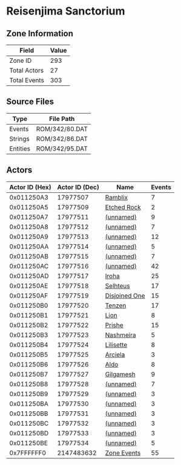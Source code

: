 # Reisenjima Sanctorium

## Zone Information

| Field        |   Value |
|--------------|---------|
| Zone ID      |     293 |
| Total Actors |      27 |
| Total Events |     303 |

## Source Files

| Type     | File Path      |
|----------|----------------|
| Events   | ROM/342/80.DAT |
| Strings  | ROM/342/86.DAT |
| Entities | ROM/342/95.DAT |

## Actors

| Actor ID (Hex)   |   Actor ID (Dec) | Name                                               |   Events |
|------------------|------------------|----------------------------------------------------|----------|
| 0x011250A3       |         17977507 | [Ramblix](./17977507%20-%20Ramblix/)               |        7 |
| 0x011250A5       |         17977509 | [Etched Rock](./17977509%20-%20Etched%20Rock/)     |        2 |
| 0x011250A7       |         17977511 | [(unnamed)](./17977511/)                           |        9 |
| 0x011250A8       |         17977512 | [(unnamed)](./17977512/)                           |        7 |
| 0x011250A9       |         17977513 | [(unnamed)](./17977513/)                           |       12 |
| 0x011250AA       |         17977514 | [(unnamed)](./17977514/)                           |        5 |
| 0x011250AB       |         17977515 | [(unnamed)](./17977515/)                           |        7 |
| 0x011250AC       |         17977516 | [(unnamed)](./17977516/)                           |       42 |
| 0x011250AD       |         17977517 | [Iroha](./17977517%20-%20Iroha/)                   |       25 |
| 0x011250AE       |         17977518 | [Selhteus](./17977518%20-%20Selhteus/)             |       17 |
| 0x011250AF       |         17977519 | [Disjoined One](./17977519%20-%20Disjoined%20One/) |       15 |
| 0x011250B0       |         17977520 | [Tenzen](./17977520%20-%20Tenzen/)                 |       17 |
| 0x011250B1       |         17977521 | [Lion](./17977521%20-%20Lion/)                     |        8 |
| 0x011250B2       |         17977522 | [Prishe](./17977522%20-%20Prishe/)                 |       15 |
| 0x011250B3       |         17977523 | [Nashmeira](./17977523%20-%20Nashmeira/)           |        5 |
| 0x011250B4       |         17977524 | [Lilisette](./17977524%20-%20Lilisette/)           |        8 |
| 0x011250B5       |         17977525 | [Arciela](./17977525%20-%20Arciela/)               |        3 |
| 0x011250B6       |         17977526 | [Aldo](./17977526%20-%20Aldo/)                     |        8 |
| 0x011250B7       |         17977527 | [Gilgamesh](./17977527%20-%20Gilgamesh/)           |        9 |
| 0x011250B8       |         17977528 | [(unnamed)](./17977528/)                           |        7 |
| 0x011250B9       |         17977529 | [(unnamed)](./17977529/)                           |        3 |
| 0x011250BA       |         17977530 | [(unnamed)](./17977530/)                           |        3 |
| 0x011250BB       |         17977531 | [(unnamed)](./17977531/)                           |        3 |
| 0x011250BC       |         17977532 | [(unnamed)](./17977532/)                           |        3 |
| 0x011250BD       |         17977533 | [(unnamed)](./17977533/)                           |        3 |
| 0x011250BE       |         17977534 | [(unnamed)](./17977534/)                           |        5 |
| 0x7FFFFFF0       |       2147483632 | [Zone Events](./Zone%20Events/)                    |       55 |